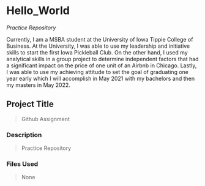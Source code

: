 
# **Hello_World**
*Practice Repository*

Currently, I am a MSBA student at the University of Iowa Tippie College of Business. At the University, I was able to use my leadership and initiative skills to start the first Iowa Pickleball Club. On the other hand, I used my analytical skills in a group project to determine independent factors that had a significant impact on the price of one unit of an Airbnb in Chicago. Lastly, I was able to use my achieving attitude to set the goal of graduating one year early which I will accomplish in May 2021 with my bachelors and then my masters in May 2022. 

## **Project Title**
> Github Assignment

### Description
> Practice Repository

### Files Used
> None
